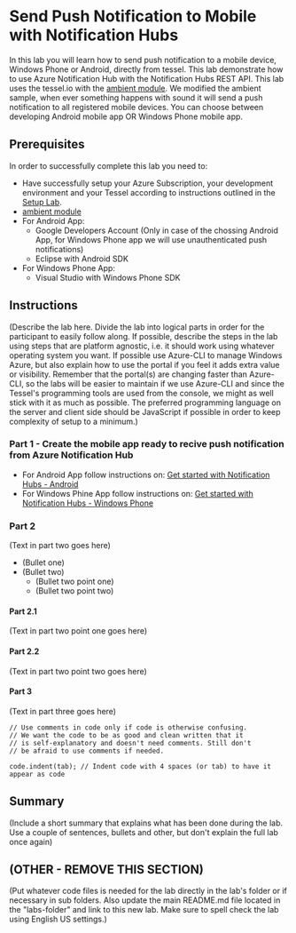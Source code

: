 Send Push Notification to Mobile with Notification Hubs
=============
In this lab you will learn how to send push notification to a mobile device, Windows Phone or Android, directly from tessel.
This lab demonstrate how to use Azure Notification Hub with the Notification Hubs REST API.
This lab uses the tessel.io with the <a href="http://start.tessel.io/modules/ambient">ambient module</a>. We modified the ambient sample, when ever something happens with sound it will send a push notification to all registered mobile devices.
You can choose between developing Android mobile app OR Windows Phone mobile app.

Prerequisites
-------------
In order to successfully complete this lab you need to:

* Have successfully setup your Azure Subscription, your development environment and your Tessel according to instructions outlined in the [Setup Lab](../_setup).
* <a href="http://start.tessel.io/modules/ambient">ambient module</a>
* For Android App:
	* Google Developers Account (Only in case of the chossing Android App, for Windows Phone app we will use 		unauthenticated push notifications)
	* Eclipse with Android SDK
* For Windows Phone App:
	* Visual Studio with Windows Phone SDK

Instructions
------------
(Describe the lab here. Divide the lab into logical parts in order for the participant to easily follow along. If possible, describe the steps in the lab using steps that are platform agnostic, i.e. it should work using whatever operating system you want. If possible use Azure-CLI to manage Windows Azure, but also explain how to use the portal if you feel it adds extra value or visibility. Remember that the portal(s) are changing faster than Azure-CLI, so the labs will be easier to maintain if we use Azure-CLI and since the Tessel's programming tools are used from the console, we might as well stick with it as much as possible. The preferred programming language on the server and client side should be JavaScript if possible in order to keep complexity of setup to a minimum.)

### Part 1 - Create the mobile app ready to recive push notification from Azure Notification Hub
* For Android App follow instructions on: <a href="http://azure.microsoft.com/en-us/documentation/articles/notification-hubs-android-get-started/">Get started with Notification Hubs - Android</a>
* For Windows Phine App follow instructions on: <a href="http://azure.microsoft.com/en-us/documentation/articles/notification-hubs-windows-phone-get-started/">Get started with Notification Hubs - Windows Phone</a>


### Part 2
(Text in part two goes here)

* (Bullet one)
* (Bullet two)
  * (Bullet two point one)
  * (Bullet two point two)

#### Part 2.1
(Text in part two point one goes here)

#### Part 2.2
(Text in part two point two goes here)

#### Part 3
(Text in part three goes here)

	// Use comments in code only if code is otherwise confusing.
	// We want the code to be as good and clean written that it
	// is self-explanatory and doesn't need comments. Still don't
	// be afraid to use comments if needed.

	code.indent(tab); // Indent code with 4 spaces (or tab) to have it appear as code

Summary
-------
(Include a short summary that explains what has been done during the lab. Use a couple of sentences, bullets and other, but don't explain the full lab once again)

(OTHER - REMOVE THIS SECTION)
-----------------------------
(Put whatever code files is needed for the lab directly in the lab's folder or if necessary in sub folders. Also update the main README.md file located in the "labs-folder" and link to this new lab. Make sure to spell check the lab using English US settings.)
